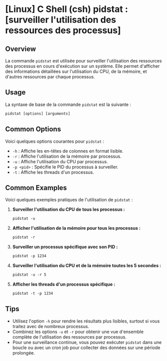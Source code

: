 # [Linux] C Shell (csh) pidstat : [surveiller l'utilisation des ressources des processus]

## Overview
La commande `pidstat` est utilisée pour surveiller l'utilisation des ressources des processus en cours d'exécution sur un système. Elle permet d'afficher des informations détaillées sur l'utilisation du CPU, de la mémoire, et d'autres ressources par chaque processus.

## Usage
La syntaxe de base de la commande `pidstat` est la suivante :

```csh
pidstat [options] [arguments]
```

## Common Options
Voici quelques options courantes pour `pidstat` :

- `-h` : Affiche les en-têtes de colonnes en format lisible.
- `-r` : Affiche l'utilisation de la mémoire par processus.
- `-u` : Affiche l'utilisation du CPU par processus.
- `-p <pid>` : Spécifie le PID du processus à surveiller.
- `-t` : Affiche les threads d'un processus.

## Common Examples
Voici quelques exemples pratiques de l'utilisation de `pidstat` :

1. **Surveiller l'utilisation du CPU de tous les processus :**

   ```csh
   pidstat -u
   ```

2. **Afficher l'utilisation de la mémoire pour tous les processus :**

   ```csh
   pidstat -r
   ```

3. **Surveiller un processus spécifique avec son PID :**

   ```csh
   pidstat -p 1234
   ```

4. **Surveiller l'utilisation du CPU et de la mémoire toutes les 5 secondes :**

   ```csh
   pidstat -u -r 5
   ```

5. **Afficher les threads d'un processus spécifique :**

   ```csh
   pidstat -t -p 1234
   ```

## Tips
- Utilisez l'option `-h` pour rendre les résultats plus lisibles, surtout si vous traitez avec de nombreux processus.
- Combinez les options `-u` et `-r` pour obtenir une vue d'ensemble complète de l'utilisation des ressources par processus.
- Pour une surveillance continue, vous pouvez exécuter `pidstat` dans une boucle ou avec un cron job pour collecter des données sur une période prolongée.